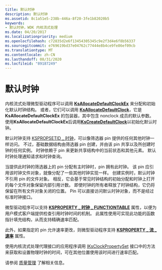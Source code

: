 ```yaml
---
title: 默认时钟
description: 默认时钟
ms.assetid: 8c1a51e5-238b-446a-8f20-3fe1b82020b5
keywords:
- 默认时钟，WDK 内核流式处理
ms.date: 04/20/2017
ms.localizationpriority: medium
ms.openlocfilehash: c72835d2e6f13454305345c9e2f3d4e6f8b56337
ms.sourcegitcommit: e769619bd37e04762c77444e8b4ce9fe86ef09cb
ms.translationtype: MT
ms.contentlocale: zh-CN
ms.lasthandoff: 08/31/2020
ms.locfileid: "89187249"
---
```

# <a name="default-clocks"></a>默认时钟





内核流式处理微型驱动程序可以调用 [**KsAllocateDefaultClockEx**](/windows-hardware/drivers/ddi/ks/nf-ks-ksallocatedefaultclockex) 来分配和初始化默认时钟结构。 或者，它们可以调用 [**KsAllocateDefaultClock**](/windows-hardware/drivers/ddi/ks/nf-ks-ksallocatedefaultclock)，它是 **KsAllocateDefaultClockEx** 的包装器，其中包含 nonclock 成员的默认参数。 使用**KsAllocateDefaultClockEx**后调用[**KsCreateDefaultClock**](/windows-hardware/drivers/ddi/ks/nf-ks-kscreatedefaultclock)以初始化默认时钟。

默认时钟支持 [KSPROPSETID \_ 时钟](./kspropsetid-clock.md)，可以像筛选器 pin 提供的任何其他时钟一样访问。 不过，基础数据结构由筛选器 pin 创建，并由该 pin 共享以及所创建时钟的任何实例。 时钟依赖于 pin 来更新共享结构中的当前状态和其他元素。 默认时钟处理通知请求和时钟查询。

当提供此时钟的筛选器上的 pin 分配有主时钟时，pin 拥有此时钟。 该 pin 应引用该时钟文件对象，就像分配了一些其他时钟实现一样。 创建实例时，默认时钟不引用 pin 的文件对象。 相反，它会基于常见时钟结构的初始分配和时钟上打开的每个文件对象保留内部引用计数。 即使时钟的所有者释放了时钟结构，它仍将保留在所有文件对象关闭的位置。 Pin 可以直接访问默认时钟对象，而不是经过标准时钟接口。

微型驱动程序可以支持 [**KSPROPERTY \_ 时钟 \_ FUNCTIONTABLE**](./ksproperty-clock-functiontable.md) 属性，以便为用户模式客户端提供检查引用时钟时间的机制。 此属性使用可实现此功能的函数指针填充结构，从而支持精确速率匹配。

此外，如果指定的 pin 允许速率更改，则微型驱动程序支持 [**KSPROPERTY \_ 流 \_ 速率**](./ksproperty-stream-rate.md) 属性。

使用内核流式处理代理接口的应用程序调用 [IKsClockPropertySet](/windows-hardware/drivers/ddi/ksproxy/nn-ksproxy-iksclockpropertyset) 接口中的方法来获取和设置物理时钟的时间，可在其他位置使用该时间进行速率匹配。

请参阅 [质量管理](quality-management.md) 了解相关信息。

 

